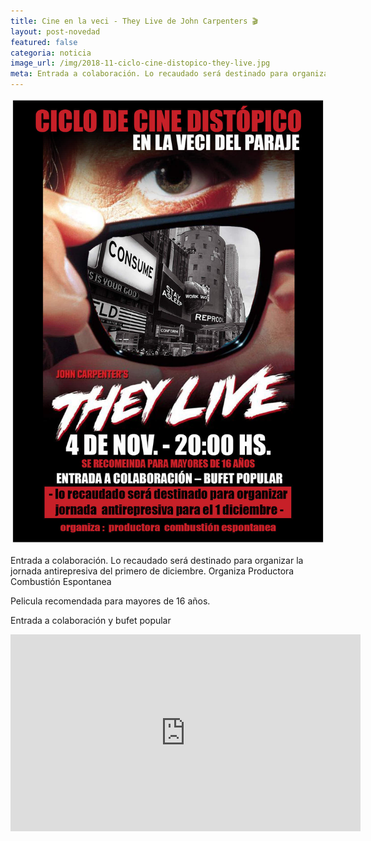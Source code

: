 ```yaml
---
title: Cine en la veci - They Live de John Carpenters 🎬
layout: post-novedad
featured: false
categoria: noticia
image_url: /img/2018-11-ciclo-cine-distopico-they-live.jpg
meta: Entrada a colaboración. Lo recaudado será destinado para organizar la jornada antirepresiva del primero de diciembre.
---
```


<div style="position: relative;">
	<div class="gallery col-3">
		<a style="width: 100%;" href="/img/2018-11-ciclo-cine-distopico-they-live.jpg" data-fancybox="images" data-srcset="/img/2018-11-ciclo-cine-distopico-they-live.jpg" class="item-gallery">
			<img src="/img/2018-11-ciclo-cine-distopico-they-live.jpg" />
		</a>
	</div>
</div>

Entrada a colaboración. Lo recaudado será destinado para organizar la jornada antirepresiva del primero de diciembre. Organiza Productora Combustión Espontanea

Pelicula recomendada para mayores de 16 años.

Entrada a colaboración y bufet popular

<iframe width="560" height="315" src="https://www.youtube.com/embed/RS0AnriARVg" frameborder="0" allow="accelerometer; autoplay; encrypted-media; gyroscope; picture-in-picture" allowfullscreen></iframe>
